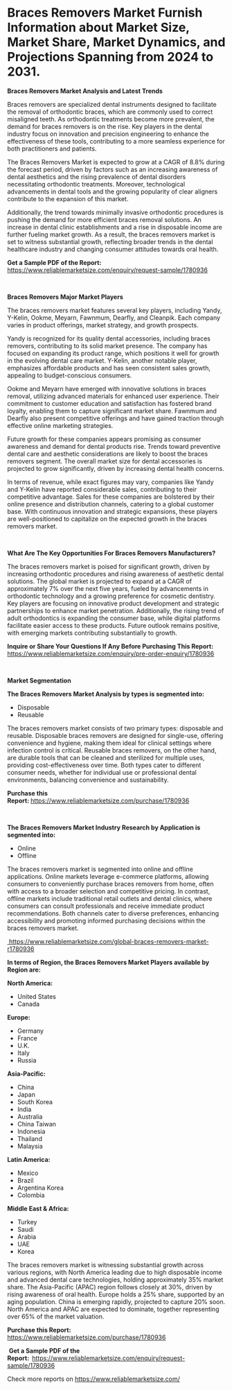 <p><h1>Braces Removers Market Furnish Information about Market Size, Market Share, Market Dynamics, and Projections Spanning from 2024 to 2031.</h1></p><p><strong>Braces Removers Market Analysis and Latest Trends</strong></p>
<p><p>Braces removers are specialized dental instruments designed to facilitate the removal of orthodontic braces, which are commonly used to correct misaligned teeth. As orthodontic treatments become more prevalent, the demand for braces removers is on the rise. Key players in the dental industry focus on innovation and precision engineering to enhance the effectiveness of these tools, contributing to a more seamless experience for both practitioners and patients.</p><p>The Braces Removers Market is expected to grow at a CAGR of 8.8% during the forecast period, driven by factors such as an increasing awareness of dental aesthetics and the rising prevalence of dental disorders necessitating orthodontic treatments. Moreover, technological advancements in dental tools and the growing popularity of clear aligners contribute to the expansion of this market. </p><p>Additionally, the trend towards minimally invasive orthodontic procedures is pushing the demand for more efficient braces removal solutions. An increase in dental clinic establishments and a rise in disposable income are further fueling market growth. As a result, the braces removers market is set to witness substantial growth, reflecting broader trends in the dental healthcare industry and changing consumer attitudes towards oral health.</p></p>
<p><strong>Get a Sample PDF of the Report:&nbsp;</strong> <a href="https://www.reliablemarketsize.com/enquiry/request-sample/1780936?utm_campaign=1952&utm_medium=2&utm_source=Github&utm_content=ia&utm_term=27122024&utm_id=braces-removers">https://www.reliablemarketsize.com/enquiry/request-sample/1780936</a></p>
<p>&nbsp;</p>
<p><strong>Braces Removers Major Market Players</strong></p>
<p><p>The braces removers market features several key players, including Yandy, Y-Kelin, Ookme, Meyarn, Fawnmum, Dearfly, and Cleanpik. Each company varies in product offerings, market strategy, and growth prospects.</p><p>Yandy is recognized for its quality dental accessories, including braces removers, contributing to its solid market presence. The company has focused on expanding its product range, which positions it well for growth in the evolving dental care market. Y-Kelin, another notable player, emphasizes affordable products and has seen consistent sales growth, appealing to budget-conscious consumers.</p><p>Ookme and Meyarn have emerged with innovative solutions in braces removal, utilizing advanced materials for enhanced user experience. Their commitment to customer education and satisfaction has fostered brand loyalty, enabling them to capture significant market share. Fawnmum and Dearfly also present competitive offerings and have gained traction through effective online marketing strategies.</p><p>Future growth for these companies appears promising as consumer awareness and demand for dental products rise. Trends toward preventive dental care and aesthetic considerations are likely to boost the braces removers segment. The overall market size for dental accessories is projected to grow significantly, driven by increasing dental health concerns.</p><p>In terms of revenue, while exact figures may vary, companies like Yandy and Y-Kelin have reported considerable sales, contributing to their competitive advantage. Sales for these companies are bolstered by their online presence and distribution channels, catering to a global customer base. With continuous innovation and strategic expansions, these players are well-positioned to capitalize on the expected growth in the braces removers market.</p></p>
<p>&nbsp;</p>
<p><strong>What Are The Key Opportunities For Braces Removers Manufacturers?</strong></p>
<p><p>The braces removers market is poised for significant growth, driven by increasing orthodontic procedures and rising awareness of aesthetic dental solutions. The global market is projected to expand at a CAGR of approximately 7% over the next five years, fueled by advancements in orthodontic technology and a growing preference for cosmetic dentistry. Key players are focusing on innovative product development and strategic partnerships to enhance market penetration. Additionally, the rising trend of adult orthodontics is expanding the consumer base, while digital platforms facilitate easier access to these products. Future outlook remains positive, with emerging markets contributing substantially to growth.</p></p>
<p><strong>Inquire or Share Your Questions If Any Before Purchasing This Report:</strong> <a href="https://www.reliablemarketsize.com/enquiry/pre-order-enquiry/1780936?utm_campaign=1952&utm_medium=2&utm_source=Github&utm_content=ia&utm_term=27122024&utm_id=braces-removers">https://www.reliablemarketsize.com/enquiry/pre-order-enquiry/1780936</a></p>
<p>&nbsp;</p>
<p><strong>Market Segmentation</strong></p>
<p><strong>The Braces Removers Market Analysis by types is segmented into:</strong></p>
<p><ul><li>Disposable</li><li>Reusable</li></ul></p>
<p><p>The braces removers market consists of two primary types: disposable and reusable. Disposable braces removers are designed for single-use, offering convenience and hygiene, making them ideal for clinical settings where infection control is critical. Reusable braces removers, on the other hand, are durable tools that can be cleaned and sterilized for multiple uses, providing cost-effectiveness over time. Both types cater to different consumer needs, whether for individual use or professional dental environments, balancing convenience and sustainability.</p></p>
<p><strong>Purchase this Report:&nbsp;</strong><a href="https://www.reliablemarketsize.com/purchase/1780936?utm_campaign=1952&utm_medium=2&utm_source=Github&utm_content=ia&utm_term=27122024&utm_id=braces-removers">https://www.reliablemarketsize.com/purchase/1780936</a></p>
<p>&nbsp;</p>
<p><strong>The Braces Removers Market Industry Research by Application is segmented into:</strong></p>
<p><ul><li>Online</li><li>Offline</li></ul></p>
<p><p>The braces removers market is segmented into online and offline applications. Online markets leverage e-commerce platforms, allowing consumers to conveniently purchase braces removers from home, often with access to a broader selection and competitive pricing. In contrast, offline markets include traditional retail outlets and dental clinics, where consumers can consult professionals and receive immediate product recommendations. Both channels cater to diverse preferences, enhancing accessibility and promoting informed purchasing decisions within the braces removers market.</p></p>
<p><a href="https://www.reliablemarketsize.com/global-braces-removers-market-r1780936?utm_campaign=1952&utm_medium=2&utm_source=Github&utm_content=ia&utm_term=27122024&utm_id=braces-removers">&nbsp;https://www.reliablemarketsize.com/global-braces-removers-market-r1780936</a></p>
<p><strong>In terms of Region, the Braces Removers Market Players available by Region are:</strong></p>
<p>
    <p> <strong> North America: </strong>
        <ul>
            <li>United States</li>
            <li>Canada</li>
        </ul>
        </p> 
    <p> <strong> Europe: </strong>
        <ul>
            <li>Germany</li>
            <li>France</li>
            <li>U.K.</li>
            <li>Italy</li>
            <li>Russia</li>
        </ul>
        </p> 
    <p> <strong> Asia-Pacific: </strong>
        <ul>
            <li>China</li>
            <li>Japan</li>
            <li>South Korea</li>
            <li>India</li>
            <li>Australia</li>
            <li>China Taiwan</li>
            <li>Indonesia</li>
            <li>Thailand</li>
            <li>Malaysia</li>
        </ul>
        </p> 
    <p> <strong> Latin America: </strong>
        <ul>
            <li>Mexico</li>
            <li>Brazil</li>
            <li>Argentina Korea</li>
            <li>Colombia</li>
        </ul>
        </p> 
    <p> <strong> Middle East & Africa: </strong>
        <ul>
            <li>Turkey</li>
            <li>Saudi</li>
            <li>Arabia</li>
            <li>UAE</li>
            <li>Korea</li>
        </ul>
    </p>
    </p>
<p><p>The braces removers market is witnessing substantial growth across various regions, with North America leading due to high disposable income and advanced dental care technologies, holding approximately 35% market share. The Asia-Pacific (APAC) region follows closely at 30%, driven by rising awareness of oral health. Europe holds a 25% share, supported by an aging population. China is emerging rapidly, projected to capture 20% soon. North America and APAC are expected to dominate, together representing over 65% of the market valuation.</p></p>
<p><strong>Purchase this Report: </strong><a href="https://www.reliablemarketsize.com/purchase/1780936?utm_campaign=1952&utm_medium=2&utm_source=Github&utm_content=ia&utm_term=27122024&utm_id=braces-removers">https://www.reliablemarketsize.com/purchase/1780936</a></p>
<p>&nbsp;<strong>Get a Sample PDF of the Report:&nbsp;&nbsp;</strong><a href="https://www.reliablemarketsize.com/enquiry/request-sample/1780936?utm_campaign=1952&utm_medium=2&utm_source=Github&utm_content=ia&utm_term=27122024&utm_id=braces-removers">https://www.reliablemarketsize.com/enquiry/request-sample/1780936</a></p>
<p><strong></strong></p>
<p>Check more reports on <a href="https://www.reliablemarketsize.com/?utm_campaign=1952&utm_medium=2&utm_source=Github&utm_content=ia&utm_term=27122024&utm_id=braces-removers">https://www.reliablemarketsize.com/</a></p>